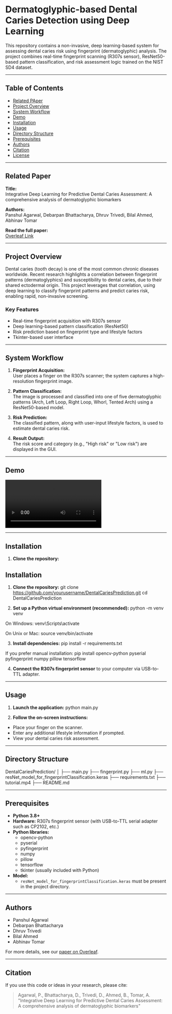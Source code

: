 # Dermatoglyphic-based Dental Caries Detection using Deep Learning

This repository contains a non-invasive, deep learning-based system for assessing dental caries risk using fingerprint (dermatoglyphic) analysis. The project combines real-time fingerprint scanning (R307s sensor), ResNet50-based pattern classification, and risk assessment logic trained on the NIST SD4 dataset.

---

## Table of Contents

- [Related PAper](#related-paper)
- [Project Overview](#project-overview)
- [System Workflow](#system-workflow)
- [Demo](#demo)
- [Installation](#installation)
- [Usage](#usage)
- [Directory Structure](#directory-structure)
- [Prerequisites](#prerequisites)
- [Authors](#authors)
- [Citation](#citation)
- [License](#license)

---

## Related Paper

**Title:**  
Integrative Deep Learning for Predictive Dental Caries Assessment: A comprehensive analysis of dermatoglyphic biomarkers

**Authors:**  
Panshul Agarwal, Debarpan Bhattacharya, Dhruv Trivedi, Bilal Ahmed, Abhinav Tomar

**Read the full paper:**  
[Overleaf Link](https://www.overleaf.com/read/gzjnfpkxcjxn#39e715)

---
## Project Overview

Dental caries (tooth decay) is one of the most common chronic diseases worldwide. Recent research highlights a correlation between fingerprint patterns (dermatoglyphics) and susceptibility to dental caries, due to their shared ectodermal origin. This project leverages that correlation, using deep learning to classify fingerprint patterns and predict caries risk, enabling rapid, non-invasive screening.

### Key Features

- Real-time fingerprint acquisition with R307s sensor
- Deep learning-based pattern classification (ResNet50)
- Risk prediction based on fingerprint type and lifestyle factors
- Tkinter-based user interface

---

## System Workflow

1. **Fingerprint Acquisition:**  
   User places a finger on the R307s scanner; the system captures a high-resolution fingerprint image.

2. **Pattern Classification:**  
   The image is processed and classified into one of five dermatoglyphic patterns (Arch, Left Loop, Right Loop, Whorl, Tented Arch) using a ResNet50-based model.

3. **Risk Prediction:**  
   The classified pattern, along with user-input lifestyle factors, is used to estimate dental caries risk.

4. **Result Output:**  
   The risk score and category (e.g., "High risk" or "Low risk") are displayed in the GUI.

---

## Demo

![Demo of Dermatoglyphic-based Dental Caries Detection](tutorial.mp4)

---

## Installation

1. **Clone the repository:**
## Installation

1. **Clone the repository:**
git clone https://github.com/yourusername/DentalCariesPrediction.git
cd DentalCariesPrediction



2. **Set up a Python virtual environment (recommended):**
python -m venv venv

On Windows:
venv\Scripts\activate

On Unix or Mac:
source venv/bin/activate



3. **Install dependencies:**
pip install -r requirements.txt


If you prefer manual installation:
pip install opencv-python pyserial pyfingerprint numpy pillow tensorflow



4. **Connect the R307s fingerprint sensor** to your computer via USB-to-TTL adapter.

---

## Usage

1. **Launch the application:**
python main.py


2. **Follow the on-screen instructions:**
- Place your finger on the scanner.
- Enter any additional lifestyle information if prompted.
- View your dental caries risk assessment.

---

## Directory Structure

DentalCariesPrediction/
│
├── main.py
├── fingerprint.py
├── ml.py
├── resNet_model_for_fingerprintClassification.keras
├── requirements.txt
├── tutorial.mp4
├── README.md



---

## Prerequisites

- **Python 3.8+**
- **Hardware:** R307s fingerprint sensor (with USB-to-TTL serial adapter such as CP2102, etc.)
- **Python libraries:**
  - opencv-python
  - pyserial
  - pyfingerprint
  - numpy
  - pillow
  - tensorflow
  - tkinter (usually included with Python)
- **Model:**  
  - `resNet_model_for_fingerprintClassification.keras` must be present in the project directory.

---


## Authors

- Panshul Agarwal
- Debarpan Bhattacharya
- Dhruv Trivedi
- Bilal Ahmed
- Abhinav Tomar

For more details, see our [paper on Overleaf](https://www.overleaf.com/read/gzjnfpkxcjxn#39e715).

---

## Citation

If you use this code or ideas in your research, please cite:
> Agarwal, P., Bhattacharya, D., Trivedi, D., Ahmed, B., Tomar, A.  
> "Integrative Deep Learning for Predictive Dental Caries Assessment: A comprehensive analysis of dermatoglyphic biomarkers"
